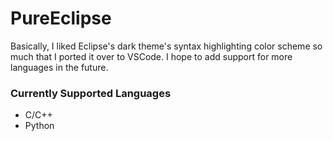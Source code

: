 # PureEclipse

Basically, I liked Eclipse's dark theme's syntax highlighting color scheme so much that I ported it over to VSCode. I hope to add support for more languages in the future.

### Currently Supported Languages
* C/C++
* Python
